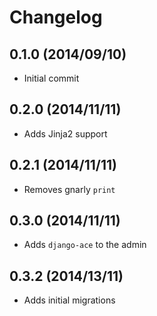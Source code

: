Changelog
=========

0.1.0 (2014/09/10)
------------------
 - Initial commit


0.2.0 (2014/11/11)
------------------
 - Adds Jinja2 support


0.2.1 (2014/11/11)
------------------
 - Removes gnarly `print`


0.3.0 (2014/11/11)
------------------
 - Adds `django-ace` to the admin


0.3.2 (2014/13/11)
------------------
 - Adds initial migrations
